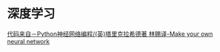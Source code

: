# 深度学习
<a href="https://github.com/zhangyu13141/DeepLearning/blob/master/nerul-network/part2.ipynb">代码来自－Python神经网络编程/(英)塔里克拉希德著 林赐译-Make your own neural network</a>


